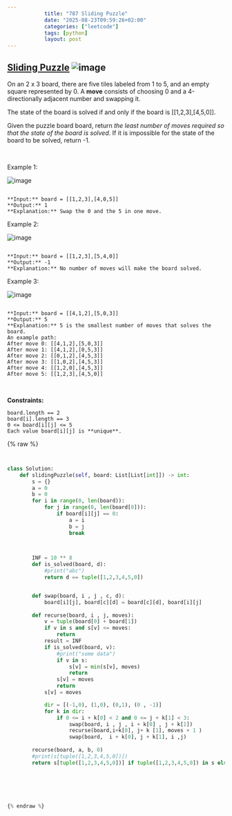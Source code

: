 ```yaml
---
            title: "787 Sliding Puzzle"
            date: "2025-08-23T09:59:26+02:00"
            categories: ["leetcode"]
            tags: [python]
            layout: post
---
```

            
## [Sliding Puzzle](https://leetcode.com/problems/sliding-puzzle) ![image](https://img.shields.io/badge/Difficulty-Hard-red)

On an 2 x 3 board, there are five tiles labeled from 1 to 5, and an empty square represented by 0. A **move** consists of choosing 0 and a 4-directionally adjacent number and swapping it.

The state of the board is solved if and only if the board is [[1,2,3],[4,5,0]].

Given the puzzle board board, return *the least number of moves required so that the state of the board is solved*. If it is impossible for the state of the board to be solved, return -1.

 

Example 1:

![image](https://assets.leetcode.com/uploads/2021/06/29/slide1-grid.jpg)
```

**Input:** board = [[1,2,3],[4,0,5]]
**Output:** 1
**Explanation:** Swap the 0 and the 5 in one move.

```

Example 2:

![image](https://assets.leetcode.com/uploads/2021/06/29/slide2-grid.jpg)
```

**Input:** board = [[1,2,3],[5,4,0]]
**Output:** -1
**Explanation:** No number of moves will make the board solved.

```

Example 3:

![image](https://assets.leetcode.com/uploads/2021/06/29/slide3-grid.jpg)
```

**Input:** board = [[4,1,2],[5,0,3]]
**Output:** 5
**Explanation:** 5 is the smallest number of moves that solves the board.
An example path:
After move 0: [[4,1,2],[5,0,3]]
After move 1: [[4,1,2],[0,5,3]]
After move 2: [[0,1,2],[4,5,3]]
After move 3: [[1,0,2],[4,5,3]]
After move 4: [[1,2,0],[4,5,3]]
After move 5: [[1,2,3],[4,5,0]]

```

 

**Constraints:**

	board.length == 2
	board[i].length == 3
	0 <= board[i][j] <= 5
	Each value board[i][j] is **unique**.

{% raw %}


```python


class Solution:
    def slidingPuzzle(self, board: List[List[int]]) -> int:
        s = {}
        a = 0
        b = 0
        for i in range(0, len(board)):
            for j in range(0, len(board[0])):
                if board[i][j] == 0:
                    a = i
                    b = j
                    break

        

        INF = 10 ** 8
        def is_solved(board, d):
            #print("abc")
            return d == tuple([1,2,3,4,5,0])


        def swap(board, i , j , c, d):
            board[i][j], board[c][d] = board[c][d], board[i][j]
        
        def recurse(board, i , j, moves):
            v = tuple(board[0] + board[1])
            if v in s and s[v] <= moves:
                return
            result = INF
            if is_solved(board, v):
                #print("some data")
                if v in s:
                    s[v] = min(s[v], moves)
                    return
                s[v] = moves
                return
            s[v] = moves

            dir = [(-1,0), (1,0), (0,1), (0 , -1)]
            for k in dir:
                if 0 <= i + k[0] < 2 and 0 <= j + k[1] < 3:
                    swap(board, i , j , i + k[0] , j + k[1])
                    recurse(board,i+k[0], j+ k [1], moves + 1 )
                    swap(board,  i + k[0], j + k[1], i ,j)
                    
        recurse(board, a, b, 0)
        #print(s[tuple([1,2,3,4,5,0])])
        return s[tuple([1,2,3,4,5,0])] if tuple([1,2,3,4,5,0]) in s else -1

            

            


{% endraw %}
```
